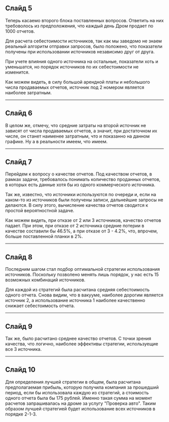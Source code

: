 ## Слайд 5

Теперь касаемо второго блока поставленных вопросов. Ответить на них требоволось из предположения, что каждый день Дром продает по 1000 отчетов.

Для расчета себестоимости источников, так как мы заведомо не знаем реальный алгоритм отправки запросов, было положено, что показатели получены при использовании источников независимо друг от друга.

При учете влияния одного источника на остальные, показатели хоть и уменьшатся, но порядок источников по их себестоимости не изменится.

Как можем видеть, в силу большой арендной платы и небольшого числа продаваемых отчетов, источник под 2 номером является наиболее затратным.

---
## Слайд 6

В целом же, отмечу, что средние затраты на второй источник не зависят от числа продаваемых отчетов, а значит, при достаточном их числе, он станет наименее затратным, что и показанно на данном графике.
Ну а в реальности имеем, что имеем.

---
## Слайд 7

Перейдем к вопросу о качестве отчетов.
Под качеством отчетов, в рамках задачи, требовалось понимать количество проданных отчетов, в которых есть данные хотя бы из одного коммерческого источника.

Так же, известно, что источники используются по очереди и, если на каком-то из источников были получены записи, дальнейшие запросы не делаются.
В силу этого, вычисление качества отчетов сводится к простой вероятностной задаче.

Как можем видеть, при отказе от 2 или 3 источников, качество отчетов падает. При этом, при отказе от 2 источника средние потерии в качестве составили бы 46.5%, а при отказе от 3 - 4.2%, что, впрочем, больше поставленной планки в 2%.

---
## Слайд 8

Последним шагом стал подбор оптимальной стратегии использования источников. Поскольку позволено менять лишь порядок, у нас есть 15 возможных комбинаций источников.

Для каждой из стратегий была расчитана средняя себестоимость одного отчета. Снова видим, что в вакууме, наиболее дорогим является источник 2, а использование источника 1 наиболее качественно снижает себестоимость отчета.

---
## Слайд 9

Так же, было расчитано среднее качество отчетов. С точки зрения качества, что логично, наиболее эффективы стратегии, используещие все 3 источника.

---
## Слайд 10

Для определения лучшей стратегии в общем, была расчитана предполагаемая прибыль, которую получила компания за прошедший период, если бы использовала каждую из стратегий, а стоимость одного отчета была бы 175 рублей. Именно такая сумма на момент расчетов запрашивалась на дроме за услугу "Проверка авто".
Таким образом лучшей стратегией будет использование всех источников в порядке 2-1-3.
